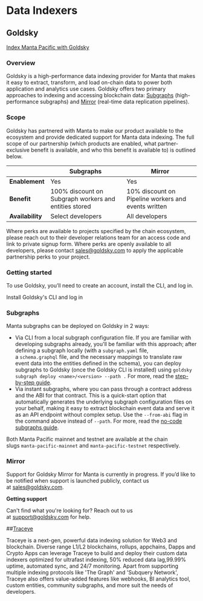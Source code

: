 # Data Indexers

## Goldsky

[​Index Manta Pacific with Goldsky](https://docs.goldsky.com/chains/manta#overview)

### Overview

Goldsky is a high-performance data indexing provider for Manta that makes it easy to extract, transform, and load on-chain data to power both application and analytics use cases. Goldsky offers two primary approaches to indexing and accessing blockchain data: [Subgraphs](https://docs.goldsky.com/subgraphs) (high-performance subgraphs) and [Mirror](https://docs.goldsky.com/mirror) (real-time data replication pipelines).

### Scope

Goldsky has partnered with Manta to make our product available to the ecosystem and provide dedicated support for Manta data indexing. The full scope of our partnership (which products are enabled, what partner-exclusive benefit is available, and who this benefit is available to) is outlined below.

|                  | Subgraphs                                             | Mirror                                              |
| ---------------- | ----------------------------------------------------- | --------------------------------------------------- |
| **Enablement**   | Yes                                                   | Yes                                                 |
| **Benefit**      | 100% discount on Subgraph workers and entities stored | 10% discount on Pipeline workers and events written |
| **Availability** | Select developers                                     | All developers                                      |

Where perks are available to projects specified by the chain ecosystem, please reach out to their developer relations team for an access code and link to private signup form. Where perks are openly available to all developers, please contact [sales@goldsky.com](mailto:sales@goldsky.com) to apply the applicable partnership perks to your project.

### Getting started

To use Goldsky, you’ll need to create an account, install the CLI, and log in.

Install Goldsky's CLI and log in

### Subgraphs

Manta subgraphs can be deployed on Goldsky in 2 ways:

- Via CLI from a local subgraph configuration file. If you are familiar with developing subgraphs already, you'll be familiar with this approach; after defining a subgraph locally (with a `subgraph.yaml` file, a `schema.graphql` file, and the necessary mappings to translate raw event data into the entities defined in the schema), you can deploy subgraphs to Goldsky (once the Goldsky CLI is installed) using `goldsky subgraph deploy <name>/<version> --path .` For more, read the [step-by-step guide](https://docs.goldsky.com/get-started/subgraphs).
- Via instant subgraphs, where you can pass through a contract address and the ABI for that contract. This is a quick-start option that automatically generates the underlying subgraph configuration files on your behalf, making it easy to extract blockchain event data and serve it as an API endpoint without complex setup. Use the `--from-abi` flag in the command above instead of `--path`. For more, read the [no-code subgraphs guide](https://docs.goldsky.com/guides/create-a-no-code-subgraph).

Both Manta Pacific mainnet and testnet are available at the chain slugs `manta-pacific-mainnet` and `manta-pacific-testnet` respectively.

### Mirror

Support for Goldsky Mirror for Manta is currently in progress. If you’d like to be notified when support is launched publicly, contact us at [sales@goldsky.com](mailto:sales@goldsky.com).

**Getting support**

Can't find what you're looking for? Reach out to us at [support@goldsky.com](mailto:support@goldsky.com) for help.

##[Traceye](https://www.traceye.io/)

Traceye is a next-gen, powerful data indexing solution for Web3 and blockchain. Diverse range L1/L2 blockchains, rollups, appchains, Dapps and Crypto Apps can leverage Traceye to build and deploy their custom data indexers optimized for ultrafast indexing, 50% reduced data lag,99.99% uptime, automated sync, and 24/7 monitoring. 
Apart from supporting multiple indexing protocols like 'The Graph' and 'Subquery Network', Traceye also offers value-added features like webhooks, BI analytics tool, custom entities, community subgraphs, and more suit the needs of developers.



